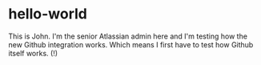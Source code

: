 # hello-world

This is John. I'm the senior Atlassian admin here and I'm testing how the new Github integration works. Which means I first have to test how Github itself works. (!)
